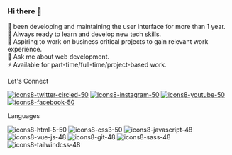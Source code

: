 ### Hi there 👋

🔭 been developing and maintaining the user interface for more than 1 year.
<br>
🌱 Always ready to learn and develop new tech skills.
<br>
👯 Aspiring to work on business critical projects to gain relevant work experience.
<br>
💬 Ask me about web development.
<br>
⚡ Available for part-time/full-time/project-based work.
<br>


Let's Connect

<a href="https://twitter.com/coder_flame">![icons8-twitter-circled-50](https://user-images.githubusercontent.com/104835999/208292654-85432b17-17d2-4e1c-a013-a167a981ab50.png)</a>
<a href="https://instagram.com/its_lewyyy">![icons8-instagram-50](https://user-images.githubusercontent.com/104835999/208292644-fd55105f-430e-457a-b7ab-2efd05d81225.png)</a>
<a href="https://youtube.com/lewisushindi">![icons8-youtube-50](https://user-images.githubusercontent.com/104835999/208292657-232f7a66-19a8-4f38-be0f-a279665a5ef7.png)</a>
<a href="https://facebook.com/ushindi lewis">![icons8-facebook-50](https://user-images.githubusercontent.com/104835999/208292660-8225c03e-b4b3-4422-ab14-5aaafa5dc147.png)</a>


Languages

![icons8-html-5-50](https://user-images.githubusercontent.com/104835999/208292662-bc61aca6-5fb3-48f6-8e28-1bccbbcdb2a4.png)
![icons8-css3-50](https://user-images.githubusercontent.com/104835999/208292658-5158978f-edd1-4907-b93c-eed78ed31408.png)
![icons8-javascript-48](https://user-images.githubusercontent.com/104835999/208292647-103384ca-48eb-487b-ba8e-e229214c0ab4.png)
![icons8-vue-js-48](https://user-images.githubusercontent.com/104835999/208292655-c7ccf0f3-1dd6-44cc-a202-8ea5934654d2.png)
![icons8-git-48](https://user-images.githubusercontent.com/104835999/208292661-d555798a-7f82-4a8c-b78e-34ef30a910fb.png)
![icons8-sass-48](https://user-images.githubusercontent.com/104835999/208292648-88abe8da-5be9-4acd-bda5-187edb86f26d.png)
![icons8-tailwindcss-48](https://user-images.githubusercontent.com/104835999/208292649-ef09137d-987c-4d73-85a2-6989dad89bd3.png)







